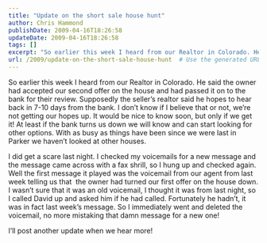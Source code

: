 ```yaml
---
title: "Update on the short sale house hunt"
author: Chris Hammond
publishDate: 2009-04-16T18:26:58
updateDate: 2009-04-16T18:26:58
tags: []
excerpt: "So earlier this week I heard from our Realtor in Colorado. He said the owner had accepted our second offer on the house and had passed it on to the bank for their review. Supposedly the seller’s realtor said he hopes to hear back in 7-10 days from the bank. I don’t know if I believe that or not, we’re not getting our hopes up. It would be nice to know soon, but only if we get it! At least if the bank turns us down we will know and can start looking for other options. With as busy as things have been since we were last in Parker we haven’t looked at other houses.  I did get a scare last night. I checked my voicemails for a new message and the message came across with a fax shrill, so I hung up and checked again. Well the first message it played was the voicemail from our agent from last week telling us that  the owner had turned our first offer on the house down. I wasn’t sure that it was an old voicemail, I thought it was from last night, so I called David up and asked him if he had called. Fortunately he hadn’t, it was in fact last week’s message. So I immediately went and deleted the voicemail, no more mistaking that damn message for a new one!   I’ll post another update when we hear more!"
url: /2009/update-on-the-short-sale-house-hunt  # Use the generated URL with year
---
```

<p>So earlier this week I heard from our Realtor in Colorado. He said the owner had accepted our second offer on the house and had passed it on to the bank for their review. Supposedly the seller’s realtor said he hopes to hear back in 7-10 days from the bank. I don’t know if I believe that or not, we’re not getting our hopes up. It would be nice to know soon, but only if we get it! At least if the bank turns us down we will know and can start looking for other options. With as busy as things have been since we were last in Parker we haven’t looked at other houses.</p>  <p>I did get a scare last night. I checked my voicemails for a new message and the message came across with a fax shrill, so I hung up and checked again. Well the first message it played was the voicemail from our agent from last week telling us that  the owner had turned our first offer on the house down. I wasn’t sure that it was an old voicemail, I thought it was from last night, so I called David up and asked him if he had called. Fortunately he hadn’t, it was in fact last week’s message. So I immediately went and deleted the voicemail, no more mistaking that damn message for a new one! </p>  <p>I’ll post another update when we hear more!</p>
